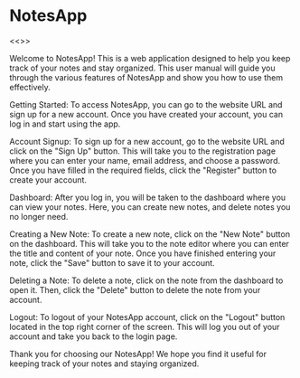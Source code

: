 # NotesApp

<<<NotesApp User Manual>>>

Welcome to NotesApp! This is a web application designed to help you keep track of your notes and stay organized. This user manual will guide you through the various features of NotesApp and show you how to use them effectively.

Getting Started:
To access NotesApp, you can go to the website URL and sign up for a new account. Once you have created your account, you can log in and start using the app.

Account Signup:
To sign up for a new account, go to the website URL and click on the "Sign Up" button. This will take you to the registration page where you can enter your name, email address, and choose a password. Once you have filled in the required fields, click the "Register" button to create your account.

Dashboard:
After you log in, you will be taken to the dashboard where you can view your notes. Here, you can create new notes, and delete notes you no longer need.

Creating a New Note:
To create a new note, click on the "New Note" button on the dashboard. This will take you to the note editor where you can enter the title and content of your note. Once you have finished entering your note, click the "Save" button to save it to your account.

Deleting a Note:
To delete a note, click on the note from the dashboard to open it. Then, click the "Delete" button to delete the note from your account.

Logout:
To logout of your NotesApp account, click on the "Logout" button located in the top right corner of the screen. This will log you out of your account and take you back to the login page.

Thank you for choosing our NotesApp! We hope you find it useful for keeping track of your notes and staying organized.
